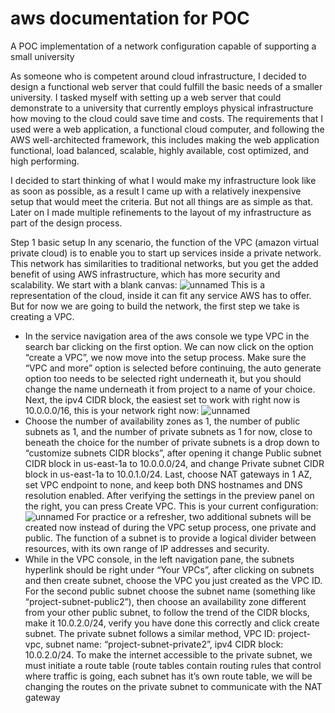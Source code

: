 # aws documentation for POC
A POC implementation of a network configuration capable of supporting a small university

As someone who is competent around cloud infrastructure, I decided to design a functional web server that could fulfill the basic needs of a smaller university. I tasked myself with setting up a web server that could demonstrate to a university that currently employs physical infrastructure how moving to the cloud could save time and costs. The requirements that I used were a web application, a functional cloud computer, and following the AWS well-architected framework, this includes making the web application functional, load balanced, scalable, highly available, cost optimized, and high performing.

 I decided to start thinking of what I would make my infrastructure look like as soon as possible, as a result I came up with a relatively inexpensive setup that would meet the criteria. But not all things are as simple as that. Later on I made multiple refinements to the layout of my infrastructure as part of the design process.
 
Step 1 basic setup
In any scenario, the function of the VPC (amazon virtual private cloud) is to enable you to start up services inside a private network. This network has similarities to traditional networks, but you get the added benefit of using AWS infrastructure, which has more security and scalability.
We start with a blank canvas:
![unnamed](https://github.com/Cole250/documentation/assets/133917569/bd0b026a-3804-4acf-a2ba-cc87b2ec7459)
This is a representation of the cloud, inside it can fit any service AWS has to offer. But for now we are going to build the network, the first step we take is creating a VPC.
-	 In the service navigation area of the aws console we type VPC in the search bar clicking on the first option. We can now click on the option “create a VPC”, we now move into the setup process. Make sure the “VPC and more” option is selected before continuing, the auto generate option too needs to be selected right underneath it, but you should change the name underneath it from project to a name of your choice. Next, the ipv4 CIDR block, the easiest set to work with right now is 10.0.0.0/16, this is your network right now:
![unnamed](https://github.com/Cole250/documentation/assets/133917569/6392d59c-196b-4fc1-b4d6-8c77e32b2e82)
-	Choose the number of availability zones as 1, the number of public subnets as 1, and the number of private subnets as 1 for now, close to beneath the choice for the number of private subnets is a drop down to “customize subnets CIDR blocks”, after opening it change Public subnet CIDR block in us-east-1a to 10.0.0.0/24, and change Private subnet CIDR block in us-east-1a to 10.0.1.0/24. Last, choose NAT gateways in 1 AZ, set VPC endpoint to none, and keep both DNS hostnames and DNS resolution enabled. After verifying the settings in the preview panel on the right, you can press Create VPC.
This is your current configuration:
![unnamed](https://github.com/Cole250/documentation/assets/133917569/b8e56e05-49bb-4d84-a460-bc4959948971)
For practice or a refresher, two additional subnets will be created now instead of during the VPC setup process, one private and public. The function of a subnet is to provide a logical divider between resources, with its own range of IP addresses and security. 
-	While in the VPC console, in the left navigation pane, the subnets hyperlink should be right under 
“Your VPCs”, after clicking on subnets and then create subnet, choose the VPC you just created as the VPC ID. For the second public subnet choose the subnet name (something like “project-subnet-public2”), then choose an availability zone different from your other public subnet, to follow the trend of the CIDR blocks, make it 10.0.2.0/24, verify you have done this correctly and click create subnet. The private subnet follows a similar method, VPC ID: project-vpc, subnet name: “project-subnet-private2”, ipv4 CIDR block: 10.0.2.0/24. To make the internet accessible to the private subnet, we must initiate a route table (route tables contain routing rules that control where traffic is going, each subnet has it’s own route table, we will be changing the routes on the private subnet to communicate with the NAT gateway
